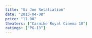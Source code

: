 ```yaml
---
title: "Gi Joe Retaliation"
date: "2013-04-08"
price: "11.00"
theaters: ["Carmike Royal Cinema 10"]
ratings: ["PG-13"]
---
```

